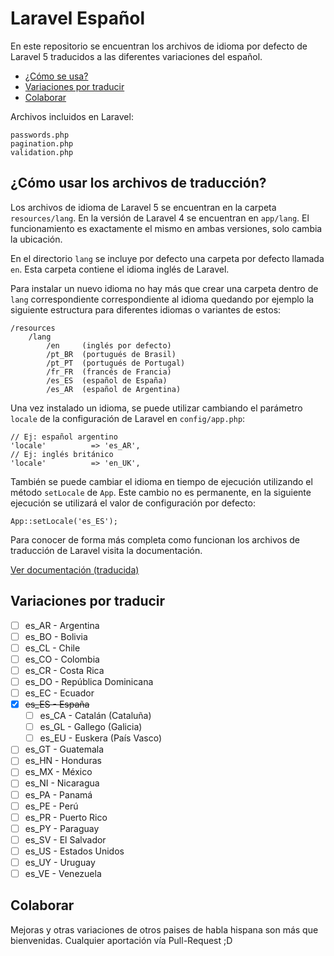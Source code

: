 # Laravel Español

En este repositorio se encuentran los archivos de idioma por defecto de Laravel 5 traducidos a las diferentes variaciones del español.

- [¿Cómo se usa?](#como-se-usa)
- [Variaciones por traducir](#variaciones-por-traducir)
- [Colaborar](#colaborar)

Archivos incluidos en Laravel:
```
passwords.php
pagination.php
validation.php
```

<a name="como-se-usa"></a>
## ¿Cómo usar los archivos de traducción?

Los archivos de idioma de Laravel 5 se encuentran en la carpeta `resources/lang`. En la versión de Laravel 4 se encuentran en `app/lang`. El funcionamiento es exactamente el mismo en ambas versiones, solo cambia la ubicación.

En el directorio `lang` se incluye por defecto una carpeta por defecto llamada `en`. Esta carpeta contiene el idioma inglés de Laravel.

Para instalar un nuevo idioma no hay más que crear una carpeta dentro de `lang` correspondiente correspondiente al idioma quedando por ejemplo la siguiente estructura para diferentes idiomas o variantes de estos:
```
/resources
    /lang
        /en     (inglés por defecto)
        /pt_BR  (portugués de Brasil)
        /pt_PT  (portugués de Portugal)
        /fr_FR  (francés de Francia)
        /es_ES  (español de España)
        /es_AR  (español de Argentina)
```
Una vez instalado un idioma, se puede utilizar cambiando el parámetro `locale` de la configuración de Laravel en `config/app.php`:

```
// Ej: español argentino
'locale'          => 'es_AR',
// Ej: inglés británico
'locale'          => 'en_UK',
```

También se puede cambiar el idioma en tiempo de ejecución utilizando el método `setLocale` de `App`. Este cambio no es permanente, en la siguiente ejecución se utilizará el valor de configuración por defecto:

```
App::setLocale('es_ES');
```

Para conocer de forma más completa como funcionan los archivos de traducción de Laravel visita la documentación.

[Ver documentación (traducida)](http://laraveles.com/docs/4.1/localization)

<a name="variaciones-por-traducir"></a>
## Variaciones por traducir

- [ ] es_AR - Argentina
- [ ] es_BO - Bolivia
- [ ] es_CL - Chile
- [ ] es_CO - Colombia
- [ ] es_CR - Costa Rica
- [ ] es_DO - República Dominicana
- [ ] es_EC - Ecuador
- [x] ~~es_ES - España~~
  - [ ] es_CA - Catalán (Cataluña)
  - [ ] es_GL - Gallego (Galicia)
  - [ ] es_EU - Euskera (País Vasco)
- [ ] es_GT - Guatemala
- [ ] es_HN - Honduras
- [ ] es_MX - México
- [ ] es_NI - Nicaragua
- [ ] es_PA - Panamá
- [ ] es_PE - Perú
- [ ] es_PR - Puerto Rico
- [ ] es_PY - Paraguay
- [ ] es_SV - El Salvador
- [ ] es_US - Estados Unidos
- [ ] es_UY - Uruguay
- [ ] es_VE - Venezuela

<a name="colaborar"></a>
## Colaborar

Mejoras y otras variaciones de otros paises de habla hispana son más que bienvenidas. Cualquier aportación vía Pull-Request ;D
